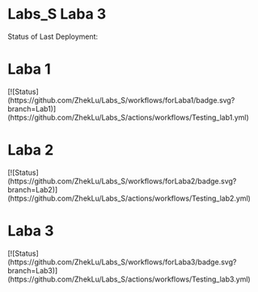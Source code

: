# Labs_S Laba 3


Status of Last Deployment: 
<!--<br><img src = "https://github.com/ZhekLu/Labs_S/workflows/forLaba3/badge.svg? branch=Lab3"><br>-->
<h1>Laba 1</h1>
[![Status](https://github.com/ZhekLu/Labs_S/workflows/forLaba1/badge.svg?branch=Lab1)](https://github.com/ZhekLu/Labs_S/actions/workflows/Testing_lab1.yml)
<h1>Laba 2</h1>
[![Status](https://github.com/ZhekLu/Labs_S/workflows/forLaba2/badge.svg?branch=Lab2)](https://github.com/ZhekLu/Labs_S/actions/workflows/Testing_lab2.yml)
<h1>Laba 3</h1>
[![Status](https://github.com/ZhekLu/Labs_S/workflows/forLaba3/badge.svg?branch=Lab3)](https://github.com/ZhekLu/Labs_S/actions/workflows/Testing_lab3.yml)
